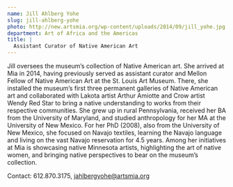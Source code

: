 ```yaml
---
name: Jill Ahlberg Yohe
slug: jill-ahlberg-yohe
photo: http://new.artsmia.org/wp-content/uploads/2014/09/jill_yohe.jpg
department: Art of Africa and the Americas
title: |
  Assistant Curator of Native American Art
---
```


Jill oversees the museum’s collection of Native American art. She arrived at Mia in 2014, having previously served as assistant curator and Mellon Fellow of Native American Art at the St. Louis Art Museum. There, she installed the museum’s first three permanent galleries of Native American art and collaborated with Lakota artist Arthur Amiotte and Crow artist Wendy Red Star to bring a native understanding to works from their respective communities. She grew up in rural Pennsylvania, received her BA from the University of Maryland, and studied anthropology for her MA at the University of New Mexico. For her PhD (2008), also from the University of New Mexico, she focused on Navajo textiles, learning the Navajo language and living on the vast Navajo reservation for 4.5 years. Among her initiatives at Mia is showcasing native Minnesota artists, highlighting the art of native women, and bringing native perspectives to bear on the museum’s collection.

Contact: 612.870.3175, [jahlbergyohe@artsmia.org](mailto:jahlbergyohe@artsmia.org)
